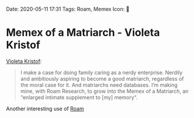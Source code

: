 Date: 2020-05-11 17:31
Tags: Roam, Memex
Icon: 🔗

# Memex of a Matriarch - Violeta Kristof

[Violeta Kristof](https://www.roambrain.com/the-memex-of-a-matriarch/):

> I make a case for doing family caring as a nerdy enterprise. Nerdily and ambitiously aspiring to become a good matriarch, regardless of the moral case for it. And matriarchs need databases. I’m making mine, with Roam Research, to grow into the Memex of a Matriarch, an “enlarged intimate supplement to [my] memory“.

Another interesting use of [Roam](https://roamresearch.com)
